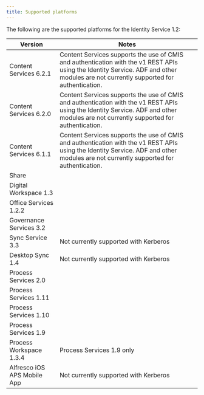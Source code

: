 ```yaml
---
title: Supported platforms
---
```


The following are the supported platforms for the Identity Service 1.2:

| Version | Notes |
| ------- | ----- |
| Content Services 6.2.1 | Content Services supports the use of CMIS and authentication with the v1 REST APIs using the Identity Service. ADF and other modules are not currently supported for authentication. |
| Content Services 6.2.0 | Content Services supports the use of CMIS and authentication with the v1 REST APIs using the Identity Service. ADF and other modules are not currently supported for authentication. |
| Content Services 6.1.1 | Content Services supports the use of CMIS and authentication with the v1 REST APIs using the Identity Service. ADF and other modules are not currently supported for authentication. |
| Share | |
| Digital Workspace 1.3 | |
| Office Services 1.2.2 | |
| Governance Services 3.2 | |
| Sync Service 3.3 | Not currently supported with Kerberos |
| Desktop Sync 1.4 | Not currently supported with Kerberos |
| Process Services 2.0 | |
| Process Services 1.11 | |
| Process Services 1.10 | |
| Process Services 1.9 | |
| Process Workspace 1.3.4 | Process Services 1.9 only |
| Alfresco iOS APS Mobile App | Not currently supported with Kerberos |
